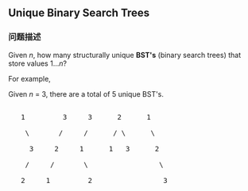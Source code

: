 ## Unique Binary Search Trees  
### 问题描述
Given *n*, how many structurally unique **BST's** (binary search trees) that store values 1...*n*?


For example,<br />
Given *n* = 3, there are a total of 5 unique BST's.

<pre>
   1         3     3      2      1
    \       /     /      / \      \
     3     2     1      1   3      2
    /     /       \                 \
   2     1         2                 3
</pre>

